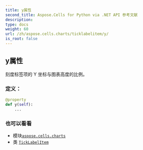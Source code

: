 ```yaml
---
title: y属性
second_title: Aspose.Cells for Python via .NET API 参考文献
description:
type: docs
weight: 60
url: /zh/aspose.cells.charts/ticklabelitem/y/
is_root: false
---
```

## y属性

刻度标签项的 Y 坐标与图表高度的比例。
### 定义：
```python
@property
def y(self):
    ...
```

### 也可以看看
* 模块[`aspose.cells.charts`](../../)
* 类 [`TickLabelItem`](/cells/python-net/zh/aspose.cells.charts/ticklabelitem)
